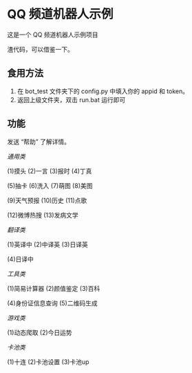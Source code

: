# QQ 频道机器人示例

这是一个 QQ 频道机器人示例项目

渣代码，可以借鉴一下。

## 食用方法

1. 在 bot_test 文件夹下的 config.py 中填入你的 appid 和 token。
2. 返回上级文件夹，双击 run.bat 运行即可

## 功能

发送 “帮助” 了解详情。

*通用类*

(1)摸头 (2)一言 (3)报时 (4)丁真

(5)抽卡 (6)洗入 (7)萌图 (8)美图

(9)天气预报 (10)历史 (11)点歌

(12)微博热搜 (13)发病文学

*翻译类*

(1)英译中 (2)中译英 (3)日译英

(4)日译中

*工具类*

(1)简易计算器 (2)颜值鉴定 (3)百科

(4)身份证信息查询 (5)二维码生成

*游戏类*

(1)动态爬取 (2)今日运势

*卡池类*

(1)十连 (2)卡池设置 (3)卡池up
